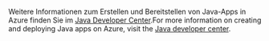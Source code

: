 <span data-ttu-id="115b3-101">Weitere Informationen zum Erstellen und Bereitstellen von Java-Apps in Azure finden Sie im [Java Developer Center](https://docs.microsoft.com/java/api).</span><span class="sxs-lookup"><span data-stu-id="115b3-101">For more information on creating and deploying Java apps on Azure, visit the [Java developer center](https://docs.microsoft.com/java/api).</span></span>